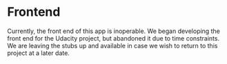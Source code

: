 # Frontend

Currently, the front end of this app is inoperable. We began developing the front end for the Udacity project, but abandoned it due to time constraints. We are leaving the stubs up and available in case we wish to return to this project at a later date. 